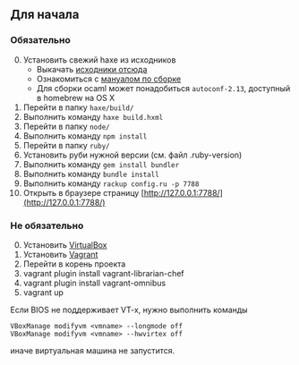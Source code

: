 ## Для начала

### Обязательно
0. Установить свежий haxe из исходников
    * Выкачать [исходники отсюда](https://github.com/HaxeFoundation/haxe)
    * Ознакомиться с [мануалом по сборке](http://haxe.org/documentation/introduction/building-haxe.html)
    * Для сборки ocaml может понадобиться `autoconf-2.13`, доступный в homebrew на OS X
0. Перейти в папку `haxe/build/`
0. Выполнить команду `haxe build.hxml`
0. Перейти в папку `node/`
0. Выполнить команду `npm install`
0. Перейти в папку `ruby/`
0. Установить руби нужной версии (см. файл .ruby-version)
0. Выполнить команду `gem install bundler`
0. Выполнить команду `bundle install`
0. Выполнить команду `rackup config.ru -p 7788`
0. Открыть в браузере страницу [http://127.0.0.1:7788/](http://127.0.0.1:7788/)


### Не обязательно
0. Установить [VirtualBox](https://www.virtualbox.org/)
0. Установить [Vagrant](https://www.vagrantup.com/)
0. Перейти в корень проекта
0. vagrant plugin install vagrant-librarian-chef
0. vagrant plugin install vagrant-omnibus
0. vagrant up
 
Если BIOS не поддерживает VT-x, нужно выполнить команды
```
VBoxManage modifyvm <vmname> --longmode off
VBoxManage modifyvm <vmname> --hwvirtex off
```
иначе виртуальная машина не запустится.
